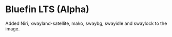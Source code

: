 # Bluefin LTS (Alpha)
Added Niri, xwayland-satellite, mako, swaybg, swayidle and swaylock to the image.

